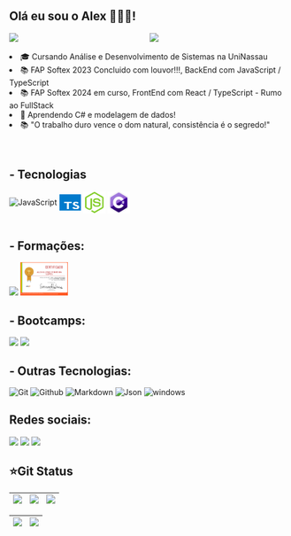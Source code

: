 
## Olá eu sou o Alex 🧑🏻‍💻! 
![](https://komarev.com/ghpvc/?username=alexklenio&style=for-the-badge&abbreviated=true&color=yellow)
<img align="right" src="https://eduardo-kropniczki.up.railway.app/dektup.svg" width="250"/>
<br>
<li> 🎓 Cursando Análise e Desenvolvimento de Sistemas na UniNassau</li>
<li> 📚 FAP Softex 2023 Concluido com louvor!!!, BackEnd com JavaScript / TypeScript</li>
<li> 📚 FAP Softex 2024 em curso, FrontEnd com React / TypeScript - Rumo ao FullStack</li>
<li> 🌱 Aprendendo  C# e modelagem de dados!</li>
<li> 📚 "O trabalho duro vence o dom natural, consistência é o segredo!"</li>
<br>
<br>

    
## - Tecnologias

<div align="left>
    <img align="center" height="30" width="40" alt="Java" src="https://cdn.jsdelivr.net/gh/devicons/devicon/icons/java/java-original.svg">
    <img align="center" height="30" width="40" alt="JavaScript" src="https://cdn.jsdelivr.net/gh/devicons/devicon/icons/javascript/javascript-original.svg">
    <img align="center" height="30" width="40" alt="TypeScript" src="https://raw.githubusercontent.com/devicons/devicon/master/icons/typescript/typescript-plain.svg">
    <img align="center" height="40" width="40" alt="GitHub" src="https://raw.githubusercontent.com/alexklenio/alexklenio/61a8caa505016216a5698dfefe42a20ea5285efd/NODE.svg">
    <img align="center" height="40" width="40" alt="C#" src="https://raw.githubusercontent.com/alexklenio/DIO-dotnet-developer/main/imagens/c-logo-icon-18.png">
  </div>
<br>




## - Formações:
[<img src="https://hermes.dio.me/tracks/ce836317-7430-419d-850e-9d113e607b2e.png" height="60"/></a>](https://www.dio.me/certificate/C4512F09/)
[<img src="https://raw.githubusercontent.com/alexklenio/softexFapBackEnd2023/main/Certificado/certificado.png" height="60" target="_blank"/></a>](https://media.licdn.com/dms/image/D4D22AQFosakF7MmjNA/feedshare-shrink_2048_1536/0/1706309671659?e=1710979200&v=beta&t=K23pT6aZ59BmWJ67UR_k7Iy8A-mIm5dQ1uBsSwcC2ns)

## - Bootcamps:
[<img src="https://hermes.dio.me/tracks/6bb40420-5f89-4902-8df7-3399674d9d84.png" height="60" target="_blank"></a>](https://www.dio.me/certificate/5136A500/)
[<img src="https://hermes.dio.me/tracks/4d998d5c-36c1-497b-8da0-8db465c820eb.png" height="60" target="_blank"></a>](https://www.dio.me/certificate/JRHB2QCH/)


## - Outras Tecnologias:
![Git](https://img.shields.io/badge/git%20-%23F05033.svg?&style=for-the-badge&logo=git&logoColor=white) 
![Github](https://img.shields.io/badge/github%20-%23121011.svg?&style=for-the-badge&logo=github&logoColor=white) 
![Markdown](https://img.shields.io/badge/Markdown-000000?style=for-the-badge&logo=markdown&logoColor=white) ![Json](https://img.shields.io/badge/json-5E5C5C?style=for-the-badge&logo=json&logoColor=white)
![windows](https://img.shields.io/badge/Windows-0078D6?style=for-the-badge&logo=windows&logoColor=white)

 ## Redes sociais:
<div align="left"> 
  <a href="https://br.linkedin.com/in/alex-lopes-02294b22" target="_blank"><img src="https://img.shields.io/badge/-LinkedIn-%230077B5?style=for-the-badge&logo=linkedin&logoColor=white"></a>
  <a href = "mailto:alexlopes.see@gmail.com" target="_blank"><img src="https://img.shields.io/badge/-Gmail-%23333?style=for-the-badge&logo=gmail&logoColor=white"></a>
  <a href="https://instagram.com/lopes.1986" target="_blank"><img src="https://img.shields.io/badge/-Instagram-%23E4405F?style=for-the-badge&logo=instagram&logoColor=white"></a>
</div>


## ⭐Git Status
| ![](http://github-profile-summary-cards.vercel.app/api/cards/stats?username=alexklenio&theme=blueberry) | ![](http://github-profile-summary-cards.vercel.app/api/cards/repos-per-language?username=alexklenio&theme=blueberry) | ![](http://github-profile-summary-cards.vercel.app/api/cards/most-commit-language?username=alexklenio&theme=blueberry) |
| :-: | :-: | :-: |

|![](http://github-profile-summary-cards.vercel.app/api/cards/productive-time?username=alexklenio&theme=blueberry&utcOffset=8) |![](http://github-profile-summary-cards.vercel.app/api/cards/profile-details?username=alexklenio&theme=blueberry)| 
| :-: | :-: |
